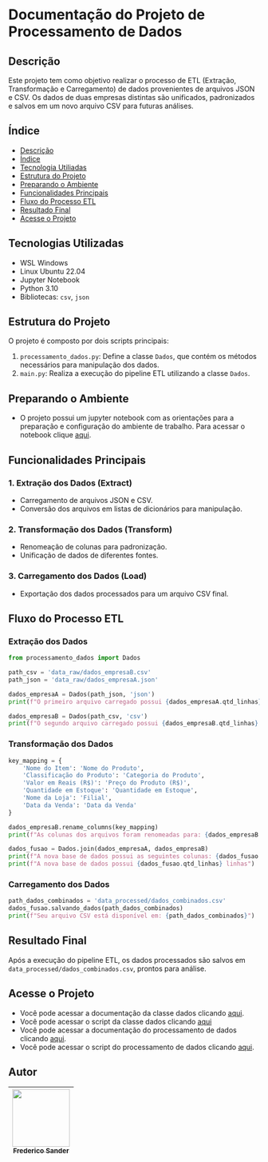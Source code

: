 # Documentação do Projeto de Processamento de Dados

## Descrição
Este projeto tem como objetivo realizar o processo de ETL (Extração, Transformação e Carregamento) de dados provenientes de arquivos JSON e CSV. Os dados de duas empresas distintas são unificados, padronizados e salvos em um novo arquivo CSV para futuras análises.

## Índice 

* [Descrição](#descrição)
* [Índice](#índice)
* [Tecnologia Utiliadas](#tecnologias-utiliazdas)
* [Estrutura do Projeto](#estrutura-do-projeto)
* [Preparando o Ambiente](#preparando-o-ambiente)
* [Funcionalidades Principais](#funcionalidades-principais)
* [Fluxo do Processo ETL](#fluxo-do-processo-etl)
* [Resultado Final](#resultado-final)
* [Acesse o Projeto](#acesse-o-projeto)

## Tecnologias Utilizadas

- WSL Windows
- Linux Ubuntu 22.04
- Jupyter Notebook
- Python 3.10
- Bibliotecas: `csv`, `json`

## Estrutura do Projeto
O projeto é composto por dois scripts principais:
1. `processamento_dados.py`: Define a classe `Dados`, que contém os métodos necessários para manipulação dos dados.
2. `main.py`: Realiza a execução do pipeline ETL utilizando a classe `Dados`.

## Preparando o Ambiente
- O projeto possui um jupyter notebook com as orientações para a preparação e configuração do ambiente de trabalho. Para acessar o notebook clique [aqui](https://github.com/FredericoSander/Criando_um_pipeline_de_dados_com_Python_e_POO/blob/main/notebooks/preparando_ambiente.ipynb).

## Funcionalidades Principais
### 1. Extração dos Dados (Extract)
- Carregamento de arquivos JSON e CSV.
- Conversão dos arquivos em listas de dicionários para manipulação.

### 2. Transformação dos Dados (Transform)
- Renomeação de colunas para padronização.
- Unificação de dados de diferentes fontes.

### 3. Carregamento dos Dados (Load)
- Exportação dos dados processados para um arquivo CSV final.

## Fluxo do Processo ETL
### Extração dos Dados
```python
from processamento_dados import Dados

path_csv = 'data_raw/dados_empresaB.csv'
path_json = 'data_raw/dados_empresaA.json'

dados_empresaA = Dados(path_json, 'json')
print(f"O primeiro arquivo carregado possui {dados_empresaA.qtd_linhas} linhas")

dados_empresaB = Dados(path_csv, 'csv')
print(f"O segundo arquivo carregado possui {dados_empresaB.qtd_linhas} linhas")
```

### Transformação dos Dados
```python
key_mapping = {
    'Nome do Item': 'Nome do Produto',
    'Classificação do Produto': 'Categoria do Produto',
    'Valor em Reais (R$)': 'Preço do Produto (R$)',
    'Quantidade em Estoque': 'Quantidade em Estoque',
    'Nome da Loja': 'Filial',
    'Data da Venda': 'Data da Venda'
}

dados_empresaB.rename_columns(key_mapping)
print(f"As colunas dos arquivos foram renomeadas para: {dados_empresaB.nome_colunas}")

dados_fusao = Dados.join(dados_empresaA, dados_empresaB)
print(f"A nova base de dados possui as seguintes colunas: {dados_fusao.nome_colunas}")
print(f"A nova base de dados possui {dados_fusao.qtd_linhas} linhas")
```

### Carregamento dos Dados
```python
path_dados_combinados = 'data_processed/dados_combinados.csv'
dados_fusao.salvando_dados(path_dados_combinados)
print(f"Seu arquivo CSV está disponível em: {path_dados_combinados}")
```

## Resultado Final
Após a execução do pipeline ETL, os dados processados são salvos em `data_processed/dados_combinados.csv`, prontos para análise.

## Acesse o Projeto

- Você pode acessar a documentação da classe dados clicando [aqui](https://github.com/FredericoSander/Criando_um_pipeline_de_dados_com_Python_e_POO/blob/main/scripts/classe_dados.md).
- Você pode acessar o script da classe dados clicando [aqui](https://github.com/FredericoSander/Criando_um_pipeline_de_dados_com_Python_e_POO/blob/main/scripts/processamento_dados.py)
- Você pode acessar a documentação do processamento de dados clicando [aqui]().
- Você pode acessar o script do processamento de dados clicando [aqui](https://github.com/FredericoSander/Criando_um_pipeline_de_dados_com_Python_e_POO/blob/main/scripts/fusao_mercado_fev.py).

## Autor
| [<img loading="lazy" src="https://avatars.githubusercontent.com/u/136928502?s=96&v=4" width=115><br><sub>Frederico Sander</sub>](https://github.com/FredericoSander)
| :---: | 

